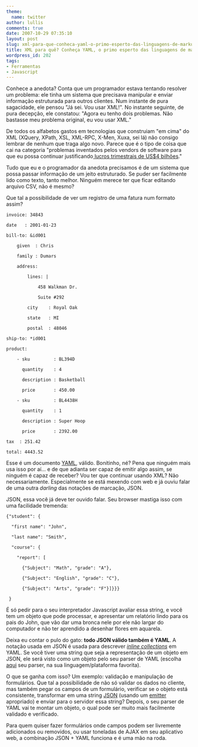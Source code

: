 ```yaml
---
theme:
  name: twitter
author: lullis
comments: true
date: 2007-10-29 07:35:10
layout: post
slug: xml-para-que-conheca-yaml-o-primo-esperto-das-linguagens-de-markup
title: XML para quê? Conheça YAML, o primo esperto das linguagens de markup.
wordpress_id: 202
tags:
- Ferramentas
- Javascript
---
```


Conhece a anedota? Conta que um programador estava tentando resolver um problema: ele tinha um sistema que precisava manipular e enviar informação estruturada para outros clientes. Num instante de pura sagacidade, ele pensou "Já sei. Vou usar XML!". No instante seguinte, de pura decepção, ele constatou: "Agora eu tenho dois problemas. Não bastasse meu problema original, eu vou usar XML."

De todos os alfabetos gastos em tecnologias que construiam "em cima" do XML (XQuery, XPath, XSL, XML-RPC, X-Men, Xuxa, sei lá) não consigo lembrar de nenhum que traga algo novo. Parece que é o tipo de coisa que cai na categoria "problemas inventados pelos vendors de software para que eu possa continuar justificando[ lucros trimestrais de US$4 bilhões](http://www.msnbc.msn.com/id/21477273/)."

Tudo que eu e o programador da anedota precisamos é de um sistema que possa passar informação de um jeito estruturado. Se puder ser facilmente lido como texto, tanto melhor. Ninguém merece ter que ficar editando arquivo CSV, não é mesmo?

Que tal  a possibilidade de ver um registro de uma fatura num formato assim?

    
    invoice: 34843
    
    date   : 2001-01-23
    
    bill-to: &id001
    
        given  : Chris
    
        family : Dumars
    
        address:
    
            lines: |
    
                458 Walkman Dr.
    
                Suite #292
    
            city    : Royal Oak
    
            state   : MI
    
            postal  : 48046
    
    ship-to: *id001
    
    product:
    
        - sku         : BL394D
    
          quantity    : 4
    
          description : Basketball
    
          price       : 450.00
    
        - sku         : BL4438H
    
          quantity    : 1
    
          description : Super Hoop
    
          price       : 2392.00
    
    tax  : 251.42
    
    total: 4443.52


Esse é um documento [YAML](http://yaml.org), válido. Bonitinho, né? Pena que ninguém mais usa isso por aí... e de que adianta ser capaz de emitir algo assim, se ninguém é capaz de receber? Vou ter que continuar usando XML?
Não necessariamente. Especialmente se está mexendo com web e já ouviu falar de uma outra _darling_ das notações de marcação, JSON.

JSON, essa você já deve ter ouvido falar. Seu browser mastiga isso com uma facilidade tremenda:

    
    {"student": {
    
      "first name": "John",
    
      "last name": "Smith",
    
      "course": {
    
        "report": [
    
          {"Subject": "Math", "grade": "A"},
    
          {"Subject": "English", "grade": "C"},
    
          {"Subject": "Arts", "grade": "F"}]}}}
    
     }


É só pedir para o seu interpretador Javascript avaliar essa string, e você tem um objeto que pode processar, e apresentar um relatório lindo para os pais do John, que vão dar uma bronca  nele por ele não largar do computador e não ter aprendido a desenhar flores em aquarela.

Deixa eu contar  o pulo do gato: **todo JSON válido também é YAML**. A notação usada em JSON é usada para descrever [_inline collections_](http://yaml4r.sourceforge.net/cookbook/#multi-line_inline_collections) em YAML. Se você tiver uma string que seja a representação de um objeto em JSON, ele será visto como um objeto pelo seu parser de YAML (escolha [aqui](http://yaml.org/download.html) seu parser, na sua linguagem/plataforma favorita).

O que se ganha com isso? Um exemplo: validação e manipulação de formulários. Que tal a possibilidade de não só validar os dados no cliente, mas também pegar os campos de um formulário, verificar se o objeto está consistente, transformar em uma string [JSON](http://www.json.org/js.html) (usando um [emitter](http://www.json.org/json.js) apropriado) e enviar para o servidor essa string? Depois, o seu parser de YAML vai te montar um objeto, o qual pode ser muito mais facilmente validado e verificado.

Para quem quiser fazer formulários onde campos podem ser livremente adicionados ou removidos, ou usar toneladas de AJAX em seu aplicativo web, a combinação JSON + YAML funciona e é uma mão na roda.
